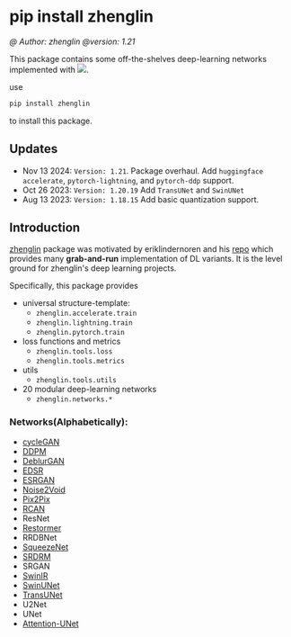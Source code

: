 # pip install zhenglin
*@ Author: zhenglin*
*@version: 1.21*

This package contains some off-the-shelves deep-learning networks implemented with [![](https://img.shields.io/badge/Pytorch-ee4c2c?style=flat-square&logo=pytorch&logoColor=white)](https://pytorch.org/).

use
```bash
pip install zhenglin
```

to install this package.

## Updates
+ Nov 13 2024: `Version: 1.21`. Package overhaul. Add `huggingface accelerate`, `pytorch-lightning`, and `pytorch-ddp` support.
+ Oct 26 2023: `Version: 1.20.19` Add `TransUNet` and `SwinUNet`
+ Aug 13 2023: `Version: 1.18.15` Add basic quantization support.


## Introduction

[zhenglin](https://pypi.org/project/zhenglin/) package was motivated by eriklindernoren and his [repo](https://github.com/eriklindernoren/PyTorch-GAN) which provides many **grab-and-run** implementation of DL variants. It is the level ground for zhenglin's deep learning projects.

Specifically, this package provides
+ universal structure-template:
    - `zhenglin.accelerate.train`
    - `zhenglin.lightning.train`
    - `zhenglin.pytorch.train`
+ loss functions and metrics
    - `zhenglin.tools.loss`
    - `zhenglin.tools.metrics`
+ utils
    - `zhenglin.tools.utils`
+ 20 modular deep-learning networks
    - `zhenglin.networks.*`

### Networks(Alphabetically):
- [cycleGAN](https://github.com/aitorzip/PyTorch-CycleGAN)
- [DDPM](https://github.com/dome272/Diffusion-Models-pytorch)
- [DeblurGAN](https://github.com/fourson/DeblurGAN-pytorch/tree/master)
- [EDSR](https://github.com/twtygqyy/pytorch-edsr/blob/master/edsr.py)
- [ESRGAN](https://github.com/eriklindernoren/PyTorch-GAN/blob/master/implementations/esrgan/esrgan.py)
- [Noise2Void](https://github.com/JohnYKiyo/Noise2Void/blob/master/02_training_test_Noise2Void.ipynb)
- [Pix2Pix](https://github.com/mrzhu-cool/pix2pix-pytorch)
- [RCAN](https://github.com/yjn870/RCAN-pytorch)
- ResNet
- [Restormer](https://github.com/leftthomas/Restormer)
- RRDBNet
- [SqueezeNet](https://github.com/gsp-27/pytorch_Squeezenet/tree/master)
- [SRDRM](https://github.com/xahidbuffon/SRDRM/tree/master)
- SRGAN
- [SwinIR](https://github.com/JingyunLiang/SwinIR)
- [SwinUNet](https://github.com/HuCaoFighting/Swin-Unet/tree/main)
- [TransUNet](https://github.com/Beckschen/TransUNet)
- U2Net
- UNet
- [Attention-UNet](https://github.com/Andy-zhujunwen/UNET-ZOO/blob/master)

